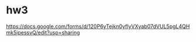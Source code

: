 # hw3
https://docs.google.com/forms/d/120P6yTejkn0yflyVXyab07dVUL5pgL4QHmk5ipessvQ/edit?usp=sharing
